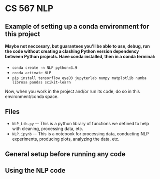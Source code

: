 # CS 567 NLP

## Example of setting up a conda environment for this project
#### Maybe not neccesary, but guarantees you'll be able to use, debug, run the code without creating a clashing Python version dependency between Python projects. Have conda installed, then in a conda terminal:
* `conda create -n NLP python=3.9`
* `conda activate NLP`
* `pip install tensorflow eyeD3 jupyterlab numpy matplotlib numba librosa pandas scikit-learn`

Now, when you work in the project and/or run its code, do so in this environment/conda space.

## Files
* `NLP_Lib.py` -- This is a python library of functions we defined to help with cleaning, processing data, etc.
* `NLP.ipynb` -- This is a notebook for processing data, conducting NLP experiments, producing plots, analyzing the data, etc.

## General setup before running any code

## Using the NLP code
